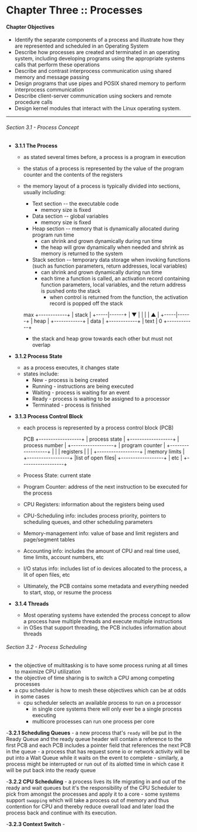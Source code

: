 # Chapter Three :: Processes
#### Chapter Objectives

  - Identify the separate components of a process and illustrate how they are represented and scheduled in an Operating System
  - Describe how processes are created and terminated in an operating system, including developing programs using the appropriate systems calls that perform these operations
  - Describe and contrast interprocess communication using shared memory and message passing
  - Design programs that use pipes and POSIX shared memory to perform interprocess communication
  - Describe client-server communication using sockers and remote procedure calls
  - Design kernel modules that interact with the Linux operating system.

---

###### Section 3.1 - Process Concept

  - **3.1.1 The Process**
    - as stated several times before, a process is a program in execution
    - the status of a process is represented by the value of the program counter and the contents of the registers
    - the memory layout of a process is typically divided into sections, usually including:
      - Text section -- the executable code
        - memory size is fixed
      - Data section -- global variables
        - memory size is fixed
      - Heap section -- memory that is dynamically allocated during program run time
        - can shrink and grown dynamically during run time
        - the heap will grow dynamically when needed and shrink as memory is returned to the system
      - Stack section -- temporary data storage when invoking functions (such as function parameters, return addresses, local variables)
        - can shrink and grown dynamically during run time
        - each time a function is called, an activation record containing function parameters, local variables, and the return address is pushed onto the stack
          - when control is returned from the function, the activation record is popped off the stack 

       max  +------------+
            |   stack    |
            +-----|------+
            |     ▼      |
            |            |
            |     ▲      |
            +-----|------+
            |   heap     |
            +------------+
            |   data     |
            +------------+
            |   text     |
         0  +------------+

      - the stack and heap grow towards each other but must not overlap

  - **3.1.2 Process State**
    - as a process executes, it changes state
    - states include:
      - New - process is being created
      - Running - instructions are being executed
      - Waiting - process is waiting for an event
      - Ready - process is waiting to be assigned to a processor
      - Terminated - process is finished

  - **3.1.3 Process Control Block**
    - each process is represented by a process control block (PCB)
       
       PCB  +------------------+
            |   process state  |
            +------------------+
            |  process number  |
            +------------------+
            |  program counter |
            +------------------+
            |                  |
            |    registers     |
            |                  |
            +------------------+
            |   memory limits  |
            +------------------+
            |list of open files|
            +------------------+
            |       etc        |
            +------------------+

    - Process State: current state
    - Program Counter: address of the next instruction to be executed for the process
    - CPU Registers: information about the registers being used
    - CPU-Scheduling info: includes process priority, pointers to scheduling queues, and other scheduling parameters
    - Memory-management info: value of base and limit registers and page/segment tables
    - Accounting info: includes the amount of CPU and real time used, time limits, account numbers, etc
    - I/O status info: includes list of io devices allocated to the process, a lit of open files, etc

    - Ultimately, the PCB contains some metadata and everything needed to start, stop, or resume the process

  - **3.1.4 Threads**
    - Most operating systems have extended the process concept to allow a process have multiple threads and execute multiple instructions
    - in OSes that support threading, the PCB includes information about threads

###### Section 3.2 - Process Scheduling

  - the objective of multitasking is to have some process runing at all times to maximize CPU utilization
  - the objective of time sharing is to switch a CPU among competing processes
  - a cpu scheduler is how to mesh these objectives which can be at odds in some cases
    - cpu scheduler selects an available process to run on a processor
      - in single core systems there will only ever be a single process executing
      - multicore processes can run one process per core

  -**3.2.1 Scheduling Queues**
    - a new process that's `ready` will be put in the Ready Queue and the ready queue header will contain a reference to the first PCB and each PCB includes a pointer field that references the next PCB in the queue
    - a process that has request some io or network activity will be put into a Wait Queue while it waits on the event to complete
    - similarly, a process might be interrupted or run out of its alotted time in which case it will be put back into the ready queue

  -**3.2.2 CPU Scheduling**
    - a process lives its life migrating in and out of the ready and wait queues but it's the responsibility of the CPU Scheduler to pick from amongst the processes and apply it to a core
    - some systems support `swapping` which will take a process out of memory and thus contention for CPU and thereby reduce overall load and later load the process back and continue with its execution.

  -**3.2.3 Context Switch**
    - 